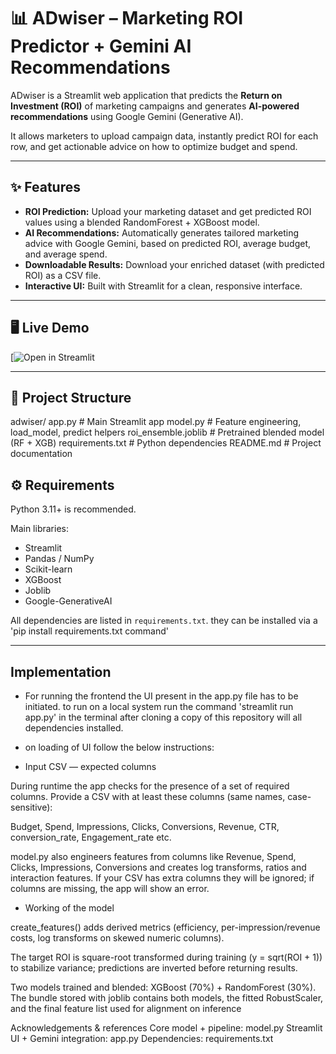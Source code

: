 # 📊 ADwiser – Marketing ROI Predictor + Gemini AI Recommendations

ADwiser is a Streamlit web application that predicts the **Return on Investment (ROI)** of marketing campaigns and generates **AI-powered recommendations** using Google Gemini (Generative AI).

It allows marketers to upload campaign data, instantly predict ROI for each row, and get actionable advice on how to optimize budget and spend.

---

## ✨ Features

- **ROI Prediction:** Upload your marketing dataset and get predicted ROI values using a blended RandomForest + XGBoost model.
- **AI Recommendations:** Automatically generates tailored marketing advice with Google Gemini, based on predicted ROI, average budget, and average spend.
- **Downloadable Results:** Download your enriched dataset (with predicted ROI) as a CSV file.
- **Interactive UI:** Built with Streamlit for a clean, responsive interface.

---

## 🖥 Live Demo

[![Open in Streamlit](https://adwiser.streamlit.app/)

---

## 📂 Project Structure

adwiser/
app.py # Main Streamlit app
model.py # Feature engineering, load_model, predict helpers
roi_ensemble.joblib # Pretrained blended model (RF + XGB)
requirements.txt # Python dependencies
README.md # Project documentation


## ⚙️ Requirements

Python 3.11+ is recommended.

Main libraries:
- Streamlit
- Pandas / NumPy
- Scikit-learn
- XGBoost
- Joblib
- Google-GenerativeAI

All dependencies are listed in `requirements.txt`.
they can be installed via a 'pip install requirements.txt command'

---

## Implementation
- For running the frontend the UI present in the app.py file has to be initiated. to run on a local system
  run the command 'streamlit run app.py' in the terminal after cloning a copy of this repository will all dependencies installed.

- on loading of UI follow the below instructions:

- Input CSV — expected columns
 
During runtime the app checks for the presence of a set of required columns. Provide a CSV with at least these columns (same names, case-sensitive):
 
Budget, Spend, Impressions, Clicks, Conversions, Revenue, CTR, conversion_rate, Engagement_rate etc.
 
 
model.py also engineers features from columns like Revenue, Spend, Clicks, Impressions, Conversions and creates log transforms, ratios and interaction features. If your CSV has extra columns they will be ignored; if columns are missing, the app will show an error.

 - Working of the model
 
create_features() adds derived metrics (efficiency, per-impression/revenue costs, log transforms on skewed numeric columns).
 
The target ROI is square-root transformed during training (y = sqrt(ROI + 1)) to stabilize variance; predictions are inverted before returning results.
 
Two models trained and blended: XGBoost (70%) + RandomForest (30%). The bundle stored with joblib contains both models, the fitted RobustScaler, and the final feature list used for alignment on inference
 
Acknowledgements & references
Core model + pipeline: model.py
Streamlit UI + Gemini integration: app.py
Dependencies: requirements.txt
 

